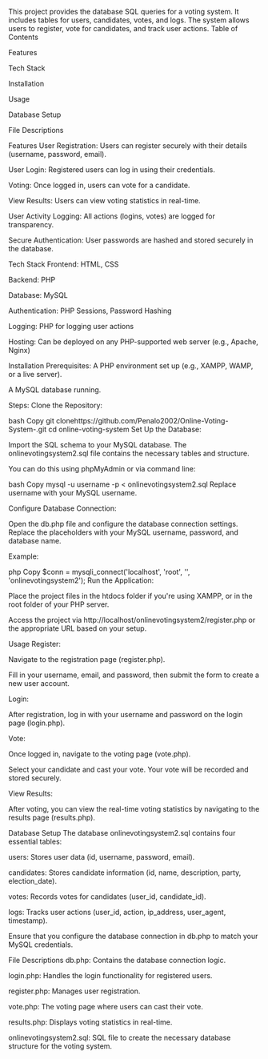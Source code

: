 This project provides the database SQL queries for a voting system. It includes tables for users, candidates, votes, and logs. The system allows users to register, vote for candidates, and track user actions.
Table of Contents

Features

Tech Stack

Installation

Usage

Database Setup

File Descriptions

Features
User Registration: Users can register securely with their details (username, password, email).

User Login: Registered users can log in using their credentials.

Voting: Once logged in, users can vote for a candidate.

View Results: Users can view voting statistics in real-time.

User Activity Logging: All actions (logins, votes) are logged for transparency.

Secure Authentication: User passwords are hashed and stored securely in the database.

Tech Stack
Frontend: HTML, CSS

Backend: PHP

Database: MySQL

Authentication: PHP Sessions, Password Hashing

Logging: PHP for logging user actions

Hosting: Can be deployed on any PHP-supported web server (e.g., Apache, Nginx)

Installation
Prerequisites:
A PHP environment set up (e.g., XAMPP, WAMP, or a live server).

A MySQL database running.

Steps:
Clone the Repository:

bash
Copy
git clonehttps://github.com/Penalo2002/Online-Voting-System-.git
cd online-voting-system
Set Up the Database:

Import the SQL schema to your MySQL database. The onlinevotingsystem2.sql file contains the necessary tables and structure.

You can do this using phpMyAdmin or via command line:

bash
Copy
mysql -u username -p < onlinevotingsystem2.sql
Replace username with your MySQL username.

Configure Database Connection:

Open the db.php file and configure the database connection settings. Replace the placeholders with your MySQL username, password, and database name.

Example:

php
Copy
$conn = mysqli_connect('localhost', 'root', '', 'onlinevotingsystem2');
Run the Application:

Place the project files in the htdocs folder if you're using XAMPP, or in the root folder of your PHP server.

Access the project via http://localhost/onlinevotingsystem2/register.php or the appropriate URL based on your setup.

Usage
Register:

Navigate to the registration page (register.php).

Fill in your username, email, and password, then submit the form to create a new user account.

Login:

After registration, log in with your username and password on the login page (login.php).

Vote:

Once logged in, navigate to the voting page (vote.php).

Select your candidate and cast your vote. Your vote will be recorded and stored securely.

View Results:

After voting, you can view the real-time voting statistics by navigating to the results page (results.php).

Database Setup
The database onlinevotingsystem2.sql contains four essential tables:

users: Stores user data (id, username, password, email).

candidates: Stores candidate information (id, name, description, party, election_date).

votes: Records votes for candidates (user_id, candidate_id).

logs: Tracks user actions (user_id, action, ip_address, user_agent, timestamp).

Ensure that you configure the database connection in db.php to match your MySQL credentials.

File Descriptions
db.php: Contains the database connection logic.

login.php: Handles the login functionality for registered users.

register.php: Manages user registration.

vote.php: The voting page where users can cast their vote.

results.php: Displays voting statistics in real-time.

onlinevotingsystem2.sql: SQL file to create the necessary database structure for the voting system.


